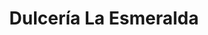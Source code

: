 ---
title: "Dulcería La Esmeralda"
url: /villa-de-alvarez/dulceria-la-esmeralda/
shop: confitería
---